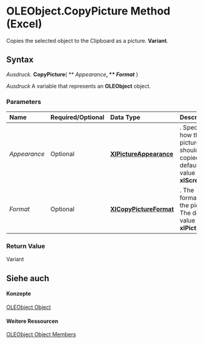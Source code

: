 
# OLEObject.CopyPicture Method (Excel)

Copies the selected object to the Clipboard as a picture.  **Variant**.


## Syntax

 _Ausdruck_. **CopyPicture**( ** _Appearance_**, ** _Format_** )

 _Ausdruck_ A variable that represents an **OLEObject** object.


### Parameters



|**Name**|**Required/Optional**|**Data Type**|**Description**|
|:-----|:-----|:-----|:-----|
| _Appearance_|Optional|**[XlPictureAppearance](5fd97feb-a976-2c1c-4051-f2c99d0fa793.md)**|. Specifies how the picture should be copied. The default value is  **xlScreen**.|
| _Format_|Optional|**[XlCopyPictureFormat](a764bd52-1c2b-9395-7774-1daceb6a8415.md)**|. The format of the picture. The default value is  **xlPicture**.|

### Return Value

Variant


## Siehe auch


#### Konzepte


[OLEObject Object](bc3ef12d-1531-6c21-71ab-3df6bb851f3b.md)
#### Weitere Ressourcen


[OLEObject Object Members](http://msdn.microsoft.com/library/fcee0a0a-a270-9f03-37f6-eb5989797bba%28Office.15%29.aspx)